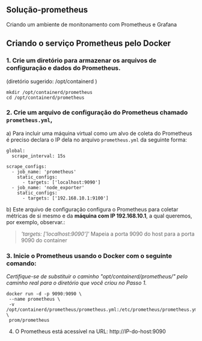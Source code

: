 ## Solução-prometheus
Criando um ambiente de monitonamento com Prometheus e Grafana

## Criando o serviço Prometheus pelo Docker

### 1. Crie um diretório para armazenar os arquivos de configuração e dados do Prometheus.

(diretório sugerido: /opt/containerd )
```
mkdir /opt/containerd/prometheus
cd /opt/containerd/prometheus
```
### 2. Crie um arquivo de configuração do Prometheus chamado `prometheus.yml`,

 a) Para incluir uma máquina virtual como um alvo de coleta do Prometheus é preciso declara o IP dela no arquivo `prometheus.yml` da seguinte forma:

```
global:
  scrape_interval: 15s

scrape_configs:
  - job_name: 'prometheus'
    static_configs:
      - targets: ['localhost:9090']
  - job_name: 'node_exporter'
    static_configs:
      - targets: ['192.168.10.1:9100']
```

 b) Este arquivo de configuração configura o Prometheus para coletar métricas de si mesmo e da **máquina com IP 192.168.10.1**, a qual queremos, por exemplo, observar.:
  > _'targets: ['localhost:9090']'_ Mapeia a porta 9090 do host para a porta 9090 do container



### 3. Inicie o Prometheus usando o Docker com o seguinte comando:

_Certifique-se de substituir o caminho "opt/containerd/prometheus/" 
   pelo caminho real para o diretório que você criou no Passo 1._
```
docker run -d -p 9090:9090 \
 --name prometheus \
 -v /opt/containerd/prometheus/prometheus.yml:/etc/prometheus/prometheus.yml \
 prom/prometheus
```

  

4. O Prometheus está acessível na URL: http://IP-do-host:9090
